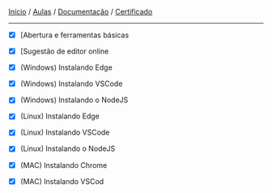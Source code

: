 [Início](https://github.com/Thalyalm/rocketseat-trilha-fundamentar) /
[Aulas](https://github.com/Thalyalm/rocketseat-trilha-fundamentar/tree/main/aulas) /
[Documentação](https://github.com/Thalyalm/rocketseat-trilha-fundamentar/tree/main/documentacao) /
[Certificado](https://github.com/Thalyalm/rocketseat-trilha-fundamentar/tree/main/certificado)

---

- [x] [Abertura e ferramentas básicas

- [x] [Sugestão de editor online

- [x] (Windows) Instalando Edge

- [x] (Windows) Instalando VSCode

- [x] (Windows) Instalando o NodeJS

- [x] (Linux) Instalando Edge

- [x] (Linux) Instalando VSCode

- [x] (Linux) Instalando o NodeJS

- [x] (MAC) Instalando Chrome

- [x] (MAC) Instalando VSCod